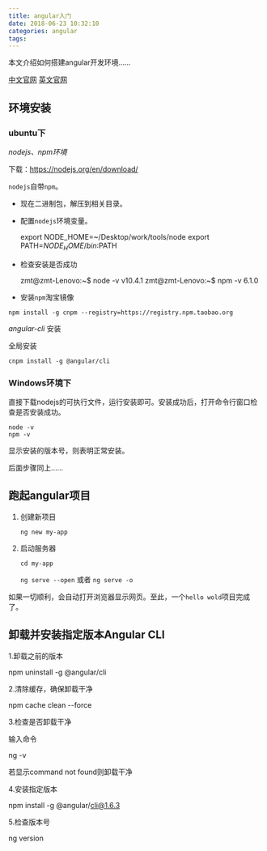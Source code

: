 ```yaml
---
title: angular入门
date: 2018-06-23 10:32:10
categories: angular
tags:
---
```


本文介绍如何搭建angular开发环境……

[中文官网](https://angular.cn)
[英文官网](https://angular.io)

## 环境安装

### ubuntu下

_nodejs、npm环境_

下载：https://nodejs.org/en/download/

`nodejs`自带`npm`。

- 现在二进制包，解压到相关目录。
- 配置`nodejs`环境变量。
    
    
    export NODE_HOME=~/Desktop/work/tools/node
    export PATH=${NODE_HOME}/bin:$PATH
    
- 检查安装是否成功


    zmt@zmt-Lenovo:~$ node -v
    v10.4.1
    zmt@zmt-Lenovo:~$ npm -v
    6.1.0

- 安装`npm`淘宝镜像

`npm install -g cnpm --registry=https://registry.npm.taobao.org`  


_angular-cli_ 安装

全局安装

`cnpm install -g @angular/cli`

### Windows环境下

直接下载nodejs的可执行文件，运行安装即可。安装成功后，打开命令行窗口检查是否安装成功。

`node -v`       
`npm -v`    

显示安装的版本号，则表明正常安装。

后面步骤同上……

## 跑起angular项目

1. 创建新项目

    `ng new my-app`

2. 启动服务器

    `cd my-app`
    
    `ng serve --open` 或者 `ng serve -o`
    
如果一切顺利，会自动打开浏览器显示网页。至此，一个`hello wold`项目完成了。    


## 卸载并安装指定版本Angular CLI

1.卸载之前的版本

npm uninstall -g @angular/cli

2.清除缓存，确保卸载干净

npm cache clean --force

3.检查是否卸载干净

输入命令

ng -v

若显示command not found则卸载干净

4.安装指定版本

npm install -g @angular/cli@1.6.3

5.检查版本号

ng version


